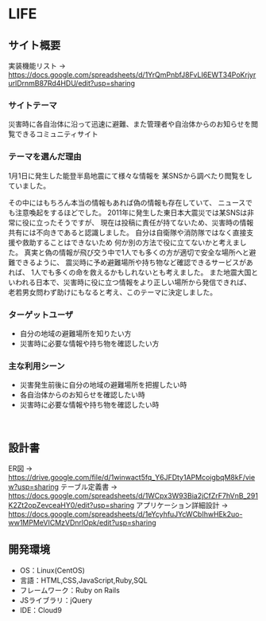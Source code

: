 # LIFE

## サイト概要
実装機能リスト → https://docs.google.com/spreadsheets/d/1YrQmPnbfJ8FvLI6EWT34PoKrjyrurlDrnmB87Rd4HDU/edit?usp=sharing

### サイトテーマ
災害時に各自治体に沿って迅速に避難、また管理者や自治体からのお知らせを閲覧できるコミュニティサイト

### テーマを選んだ理由
1月1日に発生した能登半島地震にて様々な情報を
某SNSから調べたり閲覧をしていました。

その中にはもちろん本当の情報もあれば偽の情報も存在していて、
ニュースでも注意喚起をするほどでした。
2011年に発生した東日本大震災では某SNSは非常に役に立ったそうですが、
現在は投稿に責任が持てないため、災害時の情報共有には不向きであると認識しました。
自分は自衛隊や消防隊ではなく直接支援や救助することはできないため
何か別の方法で役に立てないかと考えました。
真実と偽の情報が飛び交う中で1人でも多くの方が適切で安全な場所へと避難できるように、
震災時に予め避難場所や持ち物など確認できるサービスがあれば、
1人でも多くの命を救えるかもしれないとも考えました。
また地震大国といわれる日本で、災害時に役に立つ情報をより正しい場所から発信できれば、
老若男女問わず助けにもなると考え、このテーマに決定しました。

### ターゲットユーザ
* 自分の地域の避難場所を知りたい方
* 災害時に必要な情報や持ち物を確認したい方
​
### 主な利用シーン
* 災害発生前後に自分の地域の避難場所を把握したい時
* 各自治体からのお知らせを確認したい時
* 災害時に必要な情報や持ち物を確認したい時

​
## 設計書
ER図 → https://drive.google.com/file/d/1winwact5fq_Y6JFDty1APMcoigbqM8kF/view?usp=sharing
テーブル定義書 → https://docs.google.com/spreadsheets/d/1WCpx3W93Bia2jCfZrF7hVnB_291K2Zt2opZevceaHY0/edit?usp=sharing
アプリケーション詳細設計 → https://docs.google.com/spreadsheets/d/1eYcyhfuJYcWCbIhwHEk2uo-ww1MPMeVICMzVDnrlOpk/edit?usp=sharing

## 開発環境
- OS：Linux(CentOS)
- 言語：HTML,CSS,JavaScript,Ruby,SQL
- フレームワーク：Ruby on Rails
- JSライブラリ：jQuery
- IDE：Cloud9